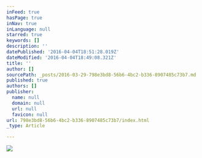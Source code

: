 ```yaml
---
inFeed: true
hasPage: true
inNav: true
inLanguage: null
starred: true
keywords: []
description: ''
datePublished: '2016-04-04T18:51:28.019Z'
dateModified: '2016-04-04T18:49:08.321Z'
title: ''
author: []
sourcePath: _posts/2016-03-29-798e3bd8-56b6-4bc2-b336-8907485c73b7.md
published: true
authors: []
publisher:
  name: null
  domain: null
  url: null
  favicon: null
url: 798e3bd8-56b6-4bc2-b336-8907485c73b7/index.html
_type: Article

---
```

![](https://the-grid-user-content.s3-us-west-2.amazonaws.com/b436ffae-208a-45f8-9e9a-b5c62bfb3e52.png)